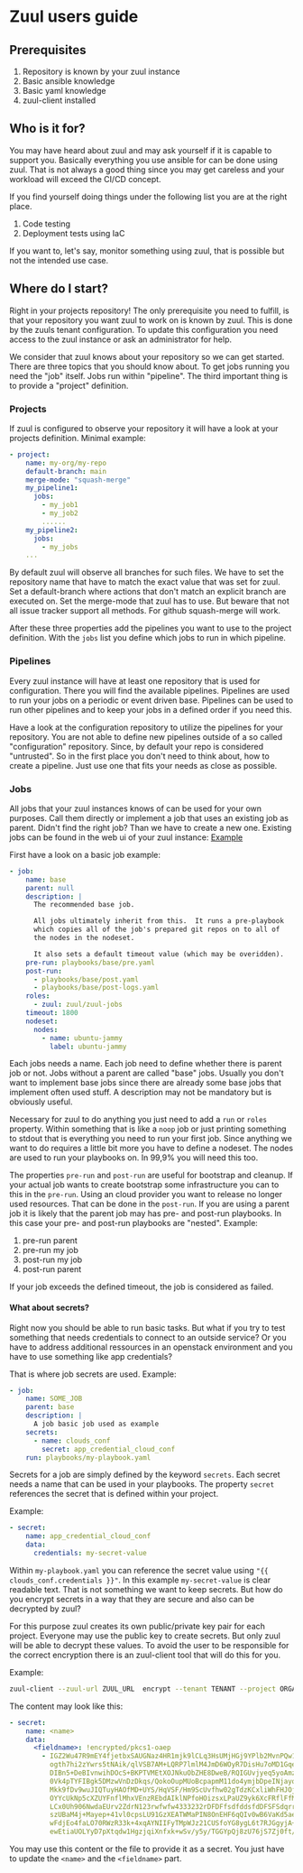 # Zuul users guide

## Prerequisites

1. Repository is known by your zuul instance
2. Basic ansible knowledge
3. Basic yaml knowledge
4. zuul-client installed

## Who is it for?

You may have heard about zuul and may ask yourself if it is capable to support you.
Basically everything you use ansible for can be done using zuul. That is not always
a good thing since you may get careless and your workload will exceed the CI/CD concept.

If you find yourself doing things under the following list you are at the right place.

1. Code testing
2. Deployment tests using IaC

If you want to, let's say, monitor something using zuul, that is possible but not the
intended use case.

## Where do I start?

Right in your projects repository! The only prerequisite you need to fulfill, is that
your repository you want zuul to work on is known by zuul. This is done by the zuuls
tenant configuration. To update this configuration you need access to the zuul instance
or ask an administrator for help.

We consider that zuul knows about your repository so we can get started. There are three
topics that you should know about. To get jobs running you need the "job" itself. Jobs run
within "pipeline". The third important thing is to provide a "project" definition.

### Projects

If zuul is configured to observe your repository it will have a look at your projects
definition. Minimal example:

```yaml
- project:
    name: my-org/my-repo
    default-branch: main
    merge-mode: "squash-merge"
    my_pipeline1:
      jobs:
        - my_job1
        - my_job2
        ......
    my_pipeline2:
      jobs:
        - my_jobs
    ...

```

By default zuul will observe all branches for such files. We have to set the repository name
that have to match the exact value that was set for zuul. Set a default-branch where actions
that don't match an explicit branch are executed on. Set the merge-mode that zuul has to use.
But beware that not all issue tracker support all methods. For github squash-merge will work.

After these three properties add the pipelines you want to use to the project definition.
With the `jobs` list you define which jobs to run in which pipeline.


### Pipelines

Every zuul instance will have at least one repository that is used for configuration. There
you will find the available pipelines. Pipelines are used to run your jobs on a periodic or
event driven base. Pipelines can be used to run other pipelines and to keep your jobs in a
defined order if you need this.

Have a look at the configuration repository to utilize the pipelines for your repository. You
are not able to define new pipelines outside of a so called "configuration" repository. Since,
by default your repo is considered "untrusted". So in the first place you don't need to
think about, how to create a pipeline. Just use one that fits your needs as close as possible.

### Jobs

All jobs that your zuul instances knows of can be used for your own purposes.
Call them directly or implement a job that uses an existing job as parent.
Didn't find the right job? Than we have to create a new one. Existing jobs
can be found in the web ui of your zuul instance: [Example](https://zuul.scs.community/t/SCS/jobs)

First have a look on a basic job example:

```yaml
- job:
    name: base
    parent: null
    description: |
      The recommended base job.

      All jobs ultimately inherit from this.  It runs a pre-playbook
      which copies all of the job's prepared git repos on to all of
      the nodes in the nodeset.

      It also sets a default timeout value (which may be overidden).
    pre-run: playbooks/base/pre.yaml
    post-run:
      - playbooks/base/post.yaml
      - playbooks/base/post-logs.yaml
    roles:
      - zuul: zuul/zuul-jobs
    timeout: 1800
    nodeset:
      nodes:
        - name: ubuntu-jammy
          label: ubuntu-jammy

```

Each jobs needs a name. Each job need to define whether there is parent job or not.
Jobs without a parent are called "base" jobs. Usually you don't want to implement base jobs since
there are already some base jobs that implement often used stuff. A description may not be mandatory
but is obviously useful.

Necessary for zuul to do anything you just need to add a `run` or `roles` property. Within something that is
like a `noop` job or just printing something to stdout that is everything you need to run your first job.
Since anything we want to do requires a little bit more you have to define a nodeset. The nodes
are used to run your playbooks on. In 99,9% you will need this too.

The properties `pre-run` and `post-run` are useful for bootstrap and cleanup. If your actual job wants to create 
bootstrap some infrastructure you can to this in the `pre-run`. Using an cloud provider you want to release
no longer used resources. That can be done in the `post-run`. If you are using a parent job it is likely
that the parent job may has pre- and post-run playbooks. In this case your pre- and post-run playbooks are
"nested". Example:

1. pre-run parent
2. pre-run my job
3. post-run my job
4. post-run parent

If your job exceeds the defined timeout, the job is considered as failed.

#### What about secrets?

Right now you should be able to run basic tasks. But what if you try to test something
that needs credentials to connect to an outside service? Or you have to address additional
ressources in an openstack environment and you have to use something like app credentials?

That is where job secrets are used. Example:

```yaml
- job:
    name: SOME_JOB
    parent: base
    description: |
      A job basic job used as example
    secrets:
      - name: clouds_conf
        secret: app_credential_cloud_conf
    run: playbooks/my-playbook.yaml
```

Secrets for a job are simply defined by the keyword `secrets`.
Each secret needs a name that can be used in your playbooks.
The property `secret` references the secret that is defined within your project.

Example:

```yaml
- secret:
    name: app_credential_cloud_conf
    data:
      credentials: my-secret-value
```

Within `my-playbook.yaml` you can reference the secret value using `"{{ clouds_conf.credentials }}"`.
In this example `my-secret-value` is clear readable text. That is not something we want to keep
secrets. But how do you encrypt secrets in a way that they are secure and also can be decrypted by
zuul?

For this purpose zuul creates its own public/private key pair for each project. Everyone may use the
public key to create secrets. But only zuul will be able to decrypt these values. To avoid the user
to be responsible for the correct encryption there is an zuul-client tool that will do this for you.

Example:

```bash
zuul-client --zuul-url ZUUL_URL  encrypt --tenant TENANT --project ORGANIZATION/PROJECT --infile creds.yaml --outfile clouds.yaml.enc
```

The content may look like this:

```yaml
- secret:
    name: <name>
    data:
      <fieldname>: !encrypted/pkcs1-oaep
        - IGZ2Wu47R9mEY4fjetbxSAUGNaz4HR1mjk9lCLq3HsUMjHGj9YPlb2MvnPQw1LCJSvpaK
          ogth7hi2zYwrs5tNAik/qlVSB7AM+LQRP7lmlM4JmD6WOyR7DisHu7oMD1Gqem2ZuMggA
          DIBn5+DeBIvnwihDOcS+BKPTVMEtXOJNkuObZHE8DweB/RQIGUvjyeq5yoAmz/y+qGVqe
          0Vk4pTYFIBgk5DMzwVnDzDkqs/QokoOupMUoBcpapmM11do4ymjbDpeINjayoro6VXTtX
          Mkk9fDv9wuJIQTuyHAOfMD+UYS/HqVSF/Hm9ScUvfhw02gTdzKCxliWhFHJOj7RbdUUMK
          OYYcUkNp5cXZUYFnflMhxVEnzREbdAIklNPfoHOizsxLPaUZ9yk6XcFRflFfMvqBtUS00
          LCx0Uh906NwdaEUrv2ZdrN123rwfwfw4333232rDFDFfsdfddsfdDFSFSdqrrtwms5Mi0
          szUBaM4j+Mayep+41vl0cpsLU91GzXEATWMaPIN8OnEHF6qQIv0wB6VaKd5aeAyERisb3
          wFdjEo4faLO70RWzR33k+4xqAYNIIFyTMpWJz21CUSfoYG8ygL6t7RJGgyjA+0KsVEyj+
          ewEtiaUOLYyD7pXtqdw1HgzjqiXnfxk+wSv/y5y/TGGYpQj8zU76jS7Zj0ft/0=
```

You may use this content or the file to provide it as a secret. You just have to update the `<name>` and the
`<fieldname>` part.

